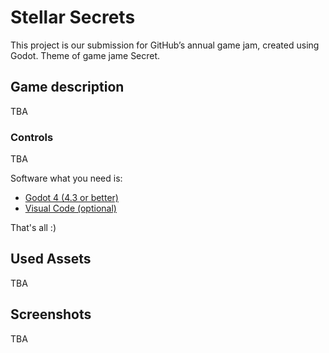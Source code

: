 # Stellar Secrets
This project is our submission for GitHub’s annual game jam, created using Godot. Theme of game jame Secret.

## Game description

TBA

### Controls

TBA

Software what you need is:

* [Godot 4 (4.3 or better)](https://godotengine.org/)
* [Visual Code (optional)](https://code.visualstudio.com/Download)

That's all :)

## Used Assets
TBA

## Screenshots
TBA